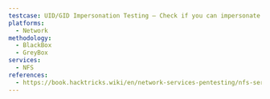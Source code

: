 ```yaml
---
testcase: UID/GID Impersonation Testing – Check if you can impersonate other user UIDs (except root by default) by creating local users with matching UID/GID and accessing files in mounted shares
platforms: 
  - Network
methodology: 
  - BlackBox
  - GreyBox
services:
  - NFS
references:
  - https://book.hacktricks.wiki/en/network-services-pentesting/nfs-service-pentesting.html
---
```

